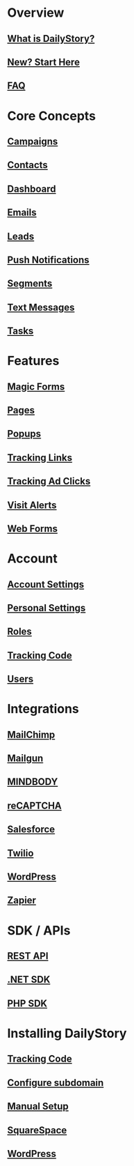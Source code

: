 # Overview
## [What is DailyStory?](/)
## [New? Start Here](/quickstart)
## [FAQ](/faq)

# Core Concepts
## [Campaigns](/campaigns/)
## [Contacts](/contacts/)
## [Dashboard](/dashboard/)
## [Emails](/emails/)
## [Leads](/leads/)
## [Push Notifications](/push-notifications/)
## [Segments](/segments/)
## [Text Messages](/text-messages/)
## [Tasks](/tasks/)

# Features
## [Magic Forms](/acquisition/magic-forms/)
## [Pages](/pages/)
## [Popups](/acquisition/popups/)
## [Tracking Links](/link-tracking/)
## [Tracking Ad Clicks](/link-tracking/#tracking-ad-clicks)
## [Visit Alerts](/acquisition/triggers/)
## [Web Forms](/acquisition/web-forms/)

# Account
## [Account Settings](/account/settings)
## [Personal Settings](/account/personal-settings)
## [Roles](/account/roles)
## [Tracking Code](/install)
## [Users](/account/users)

# Integrations
## [MailChimp](/integrations/mailchimp)
## [Mailgun](/integrations/mailgun)
## [MINDBODY](/integrations/mindbody)
## [reCAPTCHA](/integrations/recaptcha)
## [Salesforce](/integrations/salesforce)
## [Twilio](/integrations/twilio)
## [WordPress](/integrations/wordpress)
## [Zapier](/integrations/zapier/)

# SDK / APIs
## [REST API](/api/)
## [.NET SDK](/sdk/dotnet)
## [PHP SDK](/sdk/php)

# Installing DailyStory
## [Tracking Code](/install)
## [Configure subdomain](/install/subdomain)
## [Manual Setup](/install/manual)
## [SquareSpace](/install/squarespace)
## [WordPress](/install/wordpress)